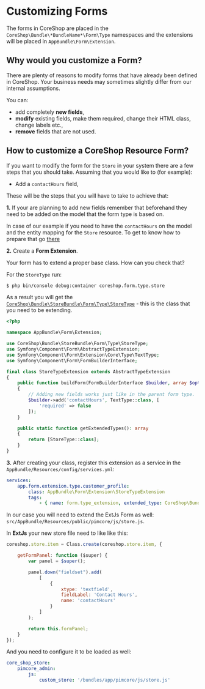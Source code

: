 # Customizing Forms

The forms in CoreShop are placed in the ``CoreShop\Bundle\*BundleName*\Form\Type`` namespaces and the extensions
will be placed in `AppBundle\Form\Extension`.

## Why would you customize a Form?

There are plenty of reasons to modify forms that have already been defined in CoreShop.
Your business needs may sometimes slightly differ from our internal assumptions.

You can:

* add completely **new fields**,
* **modify** existing fields, make them required, change their HTML class, change labels etc.,
* **remove** fields that are not used.

## How to customize a CoreShop Resource Form?

If you want to modify the form for the ``Store`` in your system there are a few steps that you should take.
Assuming that you would like to (for example):

* Add a ```contactHours``` field,

These will be the steps that you will have to take to achieve that:

**1.** If your are planning to add new fields remember that beforehand they need to be added on the model that the form type is based on.

In case of our example if you need to have the ```contactHours``` on the model and the entity mapping for the ```Store``` resource.
To get to know how to prepare that go [there](./01_Extend_CoreShop_Resources.md)

**2.** Create a **Form Extension**.

Your form has to extend a proper base class. How can you check that?

For the ``StoreType`` run:

```bash
$ php bin/console debug:container coreshop.form.type.store
```

As a result you will get the [```CoreShop\Bundle\StoreBundle\Form\Type\StoreType```](https://github.com/coreshop/CoreShop/blob/master/src/CoreShop/Bundle/StoreBundle/Form/Type/StoreType.php) - this is the class that you need to be extending.

```php
<?php

namespace AppBundle\Form\Extension;

use CoreShop\Bundle\StoreBundle\Form\Type\StoreType;
use Symfony\Component\Form\AbstractTypeExtension;
use Symfony\Component\Form\Extension\Core\Type\TextType;
use Symfony\Component\Form\FormBuilderInterface;

final class StoreTypeExtension extends AbstractTypeExtension
{
    public function buildForm(FormBuilderInterface $builder, array $options): void
    {
        // Adding new fields works just like in the parent form type.
        $builder->add('contactHours', TextType::class, [
            'required' => false
        ]);
    }

    public static function getExtendedTypes(): array
    {
        return [StoreType::class];
    }
}
```

**3.** After creating your class, register this extension as a service in the ``AppBundle/Resources/config/services.yml``:

```yaml
services:
    app.form.extension.type.customer_profile:
        class: AppBundle\Form\Extension\StoreTypeExtension
        tags:
            - { name: form.type_extension, extended_type: CoreShop\Bundle\StoreBundle\Form\Type\StoreType }
```

In our case you will need to extend the ExtJs Form as well: `src/AppBundle/Resources/public/pimcore/js/store.js`.

In **ExtJs** your new store file need to like like this:

```javascript
coreshop.store.item = Class.create(coreshop.store.item, {

    getFormPanel: function ($super) {
        var panel = $super();

        panel.down("fieldset").add(
            [
                {
                    xtype: 'textfield',
                    fieldLabel: 'Contact Hours',
                    name: 'contactHours'
                }
            ]
        );

        return this.formPanel;
    }
});
```

And you need to configure it to be loaded as well:

```yaml
core_shop_store:
    pimcore_admin:
        js:
            custom_store: '/bundles/app/pimcore/js/store.js'
```


